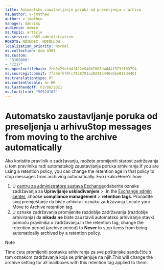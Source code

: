```yaml
---
title: Automatsko zaustavljanje poruka od preseljenja u arhivu
ms.author: v-jmathew
author: v-jmathew
manager: dansimp
audience: Admin
ms.topic: article
ms.service: o365-administration
ROBOTS: NOINDEX, NOFOLLOW
localization_priority: Normal
ms.collection: Adm_O365
ms.custom:
- "3100008"
- "7217"
ms.openlocfilehash: 2cb3e29dfd4f422e946b7887d4d44f373ff03794
ms.sourcegitcommit: 7fa9bf6f9fc7438791aa9241a440e5be817d4401
ms.translationtype: MT
ms.contentlocale: hr-HR
ms.lasthandoff: 03/08/2021
ms.locfileid: "50524102"
---
```

# <a name="stop-messages-from-moving-to-the-archive-automatically"></a><span data-ttu-id="ad934-102">Automatsko zaustavljanje poruka od preseljenja u arhivu</span><span class="sxs-lookup"><span data-stu-id="ad934-102">Stop messages from moving to the archive automatically</span></span>

<span data-ttu-id="ad934-103">Ako koristite pravilnik o zadržavanju, možete promijeniti starost zadržavanja u tom pravilniku radi automatskog zaustavljanja poruka arhiviranja.</span><span class="sxs-lookup"><span data-stu-id="ad934-103">If you are using a retention policy, you can change the retention age in that policy to stop messages from archiving automatically.</span></span> <span data-ttu-id="ad934-104">Evo i kako:</span><span class="sxs-lookup"><span data-stu-id="ad934-104">Here's how:</span></span>

1. <span data-ttu-id="ad934-105">U [centru za administratore sustava Exchange](https://go.microsoft.com/fwlink/?linkid=2059104)odaberite oznake zadržavanja za **Upravljanje usklađivanjem**  >  .</span><span class="sxs-lookup"><span data-stu-id="ad934-105">In the [Exchange admin center](https://go.microsoft.com/fwlink/?linkid=2059104), choose **compliance management** > **retention tags**.</span></span> <span data-ttu-id="ad934-106">Pronađite svoj premještanje da biste arhivirali oznaku zadržavanja.</span><span class="sxs-lookup"><span data-stu-id="ad934-106">Locate your Move to Archive retention tag.</span></span>
2. <span data-ttu-id="ad934-107">U oznake zadržavanja promijenite razdoblje zadržavanja (razdoblje arhiviranja) da **nikada ne** biste zaustavili automatsko arhiviranje stavki pomoću pravilnika o zadržavanju.</span><span class="sxs-lookup"><span data-stu-id="ad934-107">In the retention tag, change the retention period (archive period) to **Never** to stop items from being automatically archived by a retention policy.</span></span>

> [!NOTE]
> <span data-ttu-id="ad934-108">Time ćete promijeniti postavku arhiviranja za sve poštanske sandučiće s tom oznakom zadržavanja koja se primjenjuje na njih.</span><span class="sxs-lookup"><span data-stu-id="ad934-108">This will change the archive setting for all mailboxes with this retention tag applied to them.</span></span>

